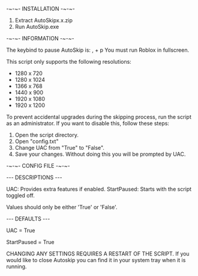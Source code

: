 -~-~- INSTALLATION -~-~-

1. Extract AutoSkipx.x.zip
2. Run AutoSkip.exe

-~-~- INFORMATION -~-~-

The keybind to pause AutoSkip is: , + p
You must run Roblox in fullscreen.

This script only supports the following resolutions: 
- 1280 x 720
- 1280 x 1024
- 1366 x 768
- 1440 x 900
- 1920 x 1080
- 1920 x 1200

To prevent accidental upgrades during the skipping process, run the script as an administrator. If you want to disable this, follow these steps:
1. Open the script directory.
2. Open "config.txt"
3. Change UAC from "True" to "False".
4. Save your changes.
Without doing this you will be prompted by UAC.

-~-~- CONFIG FILE -~-~-

--- DESCRIPTIONS ---

UAC: Provides extra features if enabled.
StartPaused: Starts with the script toggled off.

Values should only be either 'True' or 'False'.

--- DEFAULTS ---

UAC = True

StartPaused = True

CHANGING ANY SETTINGS REQUIRES A RESTART OF THE SCRIPT.
If you would like to close Autoskip you can find it in your system tray when it is running.

